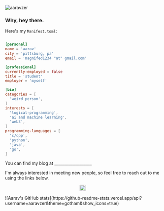 <p align="left">
  <img src="https://komarev.com/ghpvc/?username=aaravzer" alt="aaravzer" />
</p>

<h3>Why, hey there.</h3>

Here's my `Manifest.toml`:

```toml

[personal]
name = 'aarav'
city = 'pittsburg, pa'
email = 'magnifed1234 "at" gmail.com'

[professional]
currently-employed = false
title = 'student'
employer = 'myself'

[bio]
categories = [
  'weird person',
]
interests = [
  'logical-programming',
  'ai and machine learning',
  'web3',
]
programming-languages = [
  'c/cpp',
  'python',
  'java',
  'go',
]

```

You can find my blog at ___________________

I'm always interested in meeting new people, so feel free to reach out to me using the links below.

<p align="center">
  <a href="mailto:magnifed1234@gmail.com"><img src="https://image.flaticon.com/icons/svg/725/725643.svg" height="20" width="20" /></a>
</p>

<p align="left">
![Aarav's GitHub stats](https://github-readme-stats.vercel.app/api?username=aaravzer&theme=gotham&show_icons=true)




